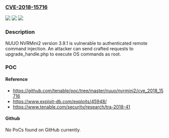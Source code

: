 ### [CVE-2018-15716](https://cve.mitre.org/cgi-bin/cvename.cgi?name=CVE-2018-15716)
![](https://img.shields.io/static/v1?label=Product&message=NUUO%20NVRMini2&color=blue)
![](https://img.shields.io/static/v1?label=Version&message=n%2Fa&color=blue)
![](https://img.shields.io/static/v1?label=Vulnerability&message=CWE-78%20Command%20Injection&color=brighgreen)

### Description

NUUO NVRMini2 version 3.9.1 is vulnerable to authenticated remote command injection. An attacker can send crafted requests to upgrade_handle.php to execute OS commands as root.

### POC

#### Reference
- https://github.com/tenable/poc/tree/master/nuuo/nvrmini2/cve_2018_15716
- https://www.exploit-db.com/exploits/45948/
- https://www.tenable.com/security/research/tra-2018-41

#### Github
No PoCs found on GitHub currently.

